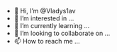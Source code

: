 - 👋 Hi, I’m @Vladys1av
- 👀 I’m interested in ...
- 🌱 I’m currently learning ...
- 💞️ I’m looking to collaborate on ...
- 📫 How to reach me ...

<!---
Vladys1av/Vladys1av is a ✨ special ✨ repository because its `README.md` (this file) appears on your GitHub profile.
You can click the Preview link to take a look at your changes.
--->

